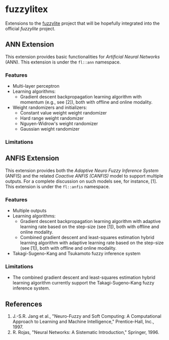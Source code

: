 # fuzzylitex

Extensions to the [fuzzylite](http://www.fuzzylite.com) project that will be hopefully integrated into the official *fuzzylite* project.


## ANN Extension

This extension provides basic functionalities for *Artificial Neural Networks* (ANN).
This extension is under the `fl::ann` namespace.

### Features

- Multi-layer perceptron
- Learning algorithms:
    - Gradient descent backpropagation learning algorithm with momentum (e.g., see [2]), both with offline and online modality.
- Weight randomizers and initializers:
    - Constant value weight weight randomizer
    - Hard range weight randomizer
    - Nguyen-Widrow's weight randomizer
    - Gaussian weight randomizer

### Limitations


## ANFIS Extension

This extension provides both the *Adaptive Neuro Fuzzy Inference System* (ANFIS) and the related *Coactive ANFIS (CANFIS)* model to support multiple outputs.
For a complete discussion on such models see, for instance, [1].
This extension is under the `fl::anfis` namespace.

### Features

- Multiple outputs
- Learning algorithms:
    - Gradient descent backpropagation learning algorithm with adaptive learning rate based on the step-size (see [1]), both with offline and online modality.
    - Combined gradient descent and least-squares estimation hybrid learning algorithm with adaptive learning rate based on the step-size (see [1]), both with offline and online modality.
- Takagi-Sugeno-Kang and Tsukamoto fuzzy inference system

### Limitations

- The combined gradient descent and least-squares estimation hybrid learning algorithm currently support the Takagi-Sugeno-Kang fuzzy inference system.


## References

1. J.-S.R. Jang et al., "Neuro-Fuzzy and Soft Computing: A Computational Approach to Learning and Machine Intelligence," Prentice-Hall, Inc., 1997.
2. R. Rojas, "Neural Networks: A Sistematic Introduction," Springer, 1996.
